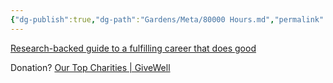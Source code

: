 ```yaml
---
{"dg-publish":true,"dg-path":"Gardens/Meta/80000 Hours.md","permalink":"/gardens/meta/80000-hours/","tags":["career"],"noteIcon":1,"created":"","updated":""}
---
```




[Research-backed guide to a fulfilling career that does good](https://80000hours.org/career-guide/)

Donation?
[Our Top Charities | GiveWell](https://www.givewell.org/charities/top-charities)